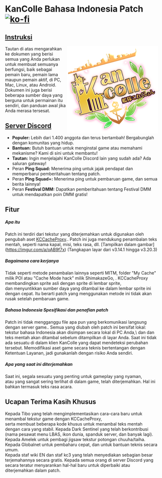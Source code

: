 # KanColle Bahasa Indonesia Patch [![ko-fi](https://ko-fi.com/img/githubbutton_sm.svg)](https://ko-fi.com/C0C76IFME)
## [Instruksi](https://docs.google.com/document/d/1S3-Uv9wbuv2lAkjc_5oH6T069rb7QlTP90W2AHoNPzg/edit?usp=sharing)

<img src="https://raw.githubusercontent.com/SLAVUSworks/KanColle-Indonesia-Patch-KCCP/development/ID-patch/kcs2/img/title/title_main.png/patched/title_main_004.png"
  align="right" alt="English KanColle icon" width="300">

Tautan di atas mengarahkan ke dokumen yang berisi semua yang Anda perlukan untuk membuat semuanya berfungsi,
baik sebagai pemain baru, pemain lama maupun pemain aktif, di PC, Mac, Linux, atau Android.
Dokumen ini juga berisi beberapa sumber daya yang berguna untuk permainan itu sendiri, dan panduan awal jika Anda merasa tersesat.
## [Server Discord](https://discord.gg/krMeMKB)
- **Populer:** Lebih dari 1.400 anggota dan terus bertambah! Bergabunglah dengan komunitas yang hidup.
- **Bantuan:** Butuh bantuan untuk menginstal game atau memahami mekanisme? Kami di sini untuk membantu!
- **Tautan:** Ingin menjelajahi KanColle Discord lain yang sudah ada? Ada saluran gateway!
- Peran **Ping Squad:** Menerima ping untuk jajak pendapat dan memperbarui pemberitahuan tentang patch.
- Peran **Ping Squad+:** Menerima ping untuk pembaruan game, dan semua berita lainnya!
- Peran **Festival DMM:** Dapatkan pemberitahuan tentang Festival DMM untuk mendapatkan poin DMM gratis!

## Fitur
##### Apa itu
Patch ini terdiri dari tekstur yang diterjemahkan untuk digunakan oleh pengubah aset [KCCacheProxy](https://github.com/Tibowl/KCCacheProxy/wiki/Installation-and-setup).\.
Patch ini juga mendukung penambalan teks mentah, seperti nama kapal, misi, teks rasa, dll.
[Tampilkan dalam gambar] (https://imgur.com/a/oAB9f7x) (Tangkapan layar dari v3.14.1 hingga v3.20.3)

##### Bagaimana cara kerjanya
Tidak seperti metode penambalan lainnya seperti MITM, folder "My Cache" milik POI atau "Cache Mode hack" milik ShimakazeGo, \.
KCCacheProxy membandingkan sprite asli dengan sprite di lembar sprite,\
dan menyuntikkan sumber daya yang ditambal ke dalam lembar sprite ini dengan cepat.
Itu berarti patch yang menggunakan metode ini tidak akan rusak setelah pembaruan game.

##### Bahasa Indonesia Spesifikasi dan penafian patch
Patch ini tidak mengganggu file apa pun yang berkomunikasi langsung dengan server game.\.
Semua yang diubah oleh patch ini bersifat lokal: tekstur bahasa Indonesia akan disimpan secara lokal di PC Anda,\ dan
dan teks mentah akan ditambal sebelum ditampilkan di layar Anda.
Saat ini tidak ada sesuatu di dalam klien KanColle yang dapat mendeteksi perubahan tersebut.
Memodifikasi aset game secara teknis bertentangan dengan Ketentuan Layanan, jadi gunakanlah dengan risiko Anda sendiri.

##### Apa yang saat ini diterjemahkan
Saat ini, segala sesuatu yang penting untuk gameplay yang nyaman,\
atau yang sangat sering terlihat di dalam game, telah diterjemahkan. Hal ini bahkan termasuk teks rasa acara.

## Ucapan Terima Kasih Khusus

Kepada Tibo yang telah mengimplementasikan cara-cara baru untuk menambal tekstur game dengan KCCacheProxy,\
serta membuat beberapa kode khusus untuk menambal teks mentah dengan cara yang stabil.
Kepada Dark Sentinel yang telah berkontribusi (nama pesawat menu LBAS, ikon dunia, spanduk server, dan banyak lagi).
Kepada Amelek untuk pembagi jigsaw tekstur potongan chuuha/taiha.\
Kepada Globalnet untuk pembaharu cepat, dan untuk bantuan teknis secara umum.\
Kepada staf wiki EN dan staf kc3 yang telah menyediakan sebagian besar terjemahannya secara gratis.
Kepada semua orang di server Discord yang secara teratur menyarankan hal-hal baru untuk diperbaiki atau diterjemahkan dalam patch.

